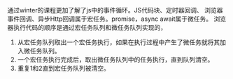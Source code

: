   通过winter的课程更加了解了js中的事件循环。JS代码块、定时器回调、
浏览器事件回调、异步Http回调属于宏任务。promise，async await属于微任务。
浏览器执行代码的顺序是通过宏任务队列和微任务队列实现的，
1.   从宏任务队列取出一个宏任务执行，如果在执行过程中产生了微任务就将其加入微任务队列。
2.   一个宏任务执行完成后，取出微任务队列中的任务执行，直到队列清空。
3.   重复1和2直到宏任务队列被清空。